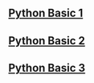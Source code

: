 ## [Python Basic 1](https://colab.research.google.com/drive/1-qv0xCHOvCPzEX31WVNNTciSjjbwyTtC?usp=sharing) 
## [Python Basic 2](https://colab.research.google.com/drive/1ioQMHWljJzFHps4WJLiU0vxmP62I_4tV?usp=sharing) 
## [Python Basic 3](https://colab.research.google.com/drive/1zLB4DtbvZGPBH16in7XmGMKBz-C4BstU?usp=sharing) 

